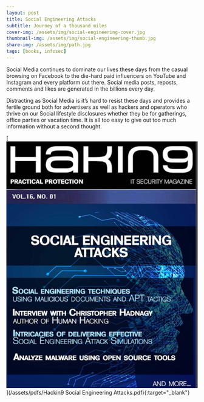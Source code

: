 ```yaml
---
layout: post
title: Social Engineering Attacks
subtitle: Journey of a thousand miles
cover-img: /assets/img/social-engineering-cover.jpg
thumbnail-img: /assets/img/social-engineering-thumb.jpg
share-img: /assets/img/path.jpg
tags: [books, infosec]
---
```


Social Media continues to dominate our lives these days from the casual browsing on Facebook to the die-hard paid influencers on YouTube and Instagram and every platform out there. Social media posts, reposts, comments and likes are generated in the billions every day.

Distracting as Social Media is it’s hard to resist these days and provides a fertile ground both for advertisers as well as hackers and operators who thrive on our Social lifestyle disclosures whether they be for gatherings, office parties or vacation time. It is all too easy to give out too much information without a second thought.

[![ASocial Engineering Attacks](/assets/img/Hackin9-Social-Engineering-Attacks-cover.png)](/assets/pdfs/Hackin9 Social Engineering Attacks.pdf){:target="_blank"}

